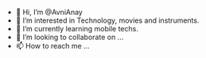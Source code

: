 - 👋 Hi, I’m @AvniAnay
- 👀 I’m interested in Technology, movies and instruments.
- 🌱 I’m currently learning mobile techs.
- 💞️ I’m looking to collaborate on ...
- 📫 How to reach me ...

<!---
AvniAnay/AvniAnay is a ✨ special ✨ repository because its `README.md` (this file) appears on your GitHub profile.
You can click the Preview link to take a look at your changes.
--->
